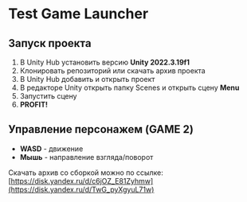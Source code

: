 # Test Game Launcher
 
## Запуск проекта
1. В Unity Hub установить версию **Unity 2022.3.19f1**
2. Клонировать репозиторий или скачать архив проекта
3. В Unity Hub добавить и открыть проект
4. В редакторе Unity открыть папку Scenes и открыть сцену **Menu**
5. Запустить сцену
6. **PROFIT!**

## Управление персонажем (GAME 2)
* **WASD** - движение
* **Мышь** - направление взгляда/поворот

Скачать архив со сборкой можно по ссылке: [https://disk.yandex.ru/d/c6jOZ_E81Zyhmw](https://disk.yandex.ru/d/TwG_pyXgyuL71w)
